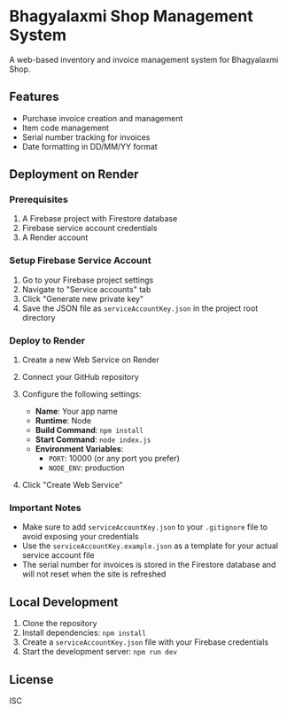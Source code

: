 # Bhagyalaxmi Shop Management System

A web-based inventory and invoice management system for Bhagyalaxmi Shop.

## Features

- Purchase invoice creation and management
- Item code management
- Serial number tracking for invoices
- Date formatting in DD/MM/YY format

## Deployment on Render

### Prerequisites

1. A Firebase project with Firestore database
2. Firebase service account credentials
3. A Render account

### Setup Firebase Service Account

1. Go to your Firebase project settings
2. Navigate to "Service accounts" tab
3. Click "Generate new private key"
4. Save the JSON file as `serviceAccountKey.json` in the project root directory

### Deploy to Render

1. Create a new Web Service on Render
2. Connect your GitHub repository
3. Configure the following settings:
   - **Name**: Your app name
   - **Runtime**: Node
   - **Build Command**: `npm install`
   - **Start Command**: `node index.js`
   - **Environment Variables**:
     - `PORT`: 10000 (or any port you prefer)
     - `NODE_ENV`: production

4. Click "Create Web Service"

### Important Notes

- Make sure to add `serviceAccountKey.json` to your `.gitignore` file to avoid exposing your credentials
- Use the `serviceAccountKey.example.json` as a template for your actual service account file
- The serial number for invoices is stored in the Firestore database and will not reset when the site is refreshed

## Local Development

1. Clone the repository
2. Install dependencies: `npm install`
3. Create a `serviceAccountKey.json` file with your Firebase credentials
4. Start the development server: `npm run dev`

## License

ISC
